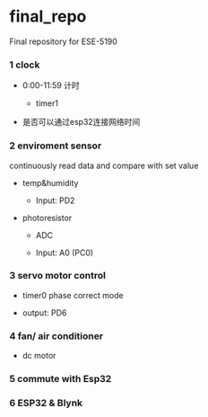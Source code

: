 # final_repo
 Final repository for ESE-5190

### 1 clock

- 0:00-11:59 计时
  
  - timer1
  
- 是否可以通过esp32连接网络时间

### 2 enviroment sensor

continuously read data and compare with set value

- temp&humidity
  
  - Input: PD2
  
- photoresistor
  
  - ADC
  
  - Input: A0 (PC0)

### 3 servo motor control

- timer0 phase correct mode
  
- output: PD6
  
### 4 fan/ air conditioner

- dc motor
  
### 5 commute with Esp32

### 6 ESP32 & Blynk
